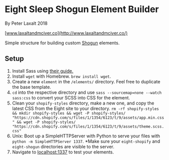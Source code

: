 # Eight Sleep Shogun Element Builder
By Peter Laxalt 2018

[www.laxaltandmciver.co](http://www.laxaltandmciver.co/)

Simple structure for building custom [Shogun](http://getshogun.com/) elements.

## Setup
1. Install Sass using [their guide.](http://sass-lang.com/install)
2. Install `wget` with Homebrew. `brew install wget`.
2. Create a new `element` in the `/elements/` directory. Feel free to duplicate the base template. 
3. `cd` into the respective directory and use `sass --sourcemap=none --watch sass:css`  to convert your SCSS into CSS for the element.
4. Clean your `shopify-styles` directory, make a new one, and copy the latest CSS from the Eight site to your directory.
```rm -rf shopify-styles && mkdir shopify-styles && wget -P shopify-styles/ "https://cdn.shopify.com/s/files/1/1354/6123/t/9/assets/app.min.css" && wget -P shopify-styles/ "https://cdn.shopify.com/s/files/1/1354/6123/t/9/assets/theme.scss.css"```
5. Unix: Boot up a SimpleHTTPServer with Python to serve your files with ```python -m SimpleHTTPServer 1337```. *Make sure your `eight-shopify` and `eight-shogun` directories are visible to the server.
6. Navigate to [localhost:1337](localhost:1337) to test your elements.